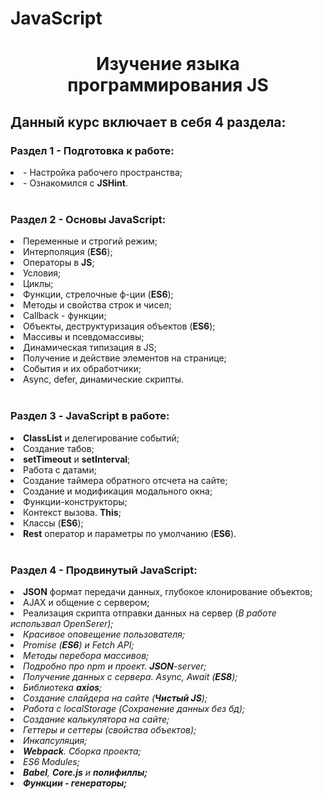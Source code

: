 # JavaScript
<h1 align="center"> Изучение языка программирования JS</h1>
<h2> Данный курс включает в себя 4 раздела:</h2>
<h3>Раздел 1 - Подготовка к работе:</h3>
<li>- Настройка рабочего пространства;</li>
<li>- Ознакомился с <b>JSHint</b>.</li>
<br>
<h3>Раздел 2 - Основы JavaScript:</h3>
<li>Переменные и строгий режим;</li>
<li>Интерполяция (<b>ES6</b>);</li>
<li>Операторы в <b>JS</b>;</li>
<li>Условия;</li>
<li>Циклы;</li>
<li>Функции, стрелочные ф-ции (<b>ES6</b>);</li>
<li>Методы и свойства строк и чисел;</li>
<li>Callback - функции;</li>
<li>Объекты, деструктуризация объектов (<b>ES6</b>);</li>
<li>Массивы и псевдомассивы;</li>
<li>Динамическая типизация в JS;</li>
<li>Получение и действие элементов на странице;</li>
<li>События и их обработчики;</li>
<li>Async, defer, динамические скрипты.</li>
<br>
<h3>Раздел 3 - JavaScript в работе:</h3>
<li><b>ClassList</b> и делегирование событий;</li>
<li>Создание табов;</li>
<li><b>setTimeout</b> и <b>setInterval</b>;</li>
<li>Работа с датами;</li>
<li>Создание таймера обратного отсчета на сайте;</li>
<li>Создание и модификация модального окна;</li>
<li>Функции-конструкторы;</li>
<li>Контекст вызова. <b>This</b>;</li>
<li>Классы (<b>ES6</b>);</li>
<li><b>Rest</b> оператор и параметры по умолчанию (<b>ES6</b>).</li>
<br>
<h3>Раздел 4 - Продвинутый JavaScript:</h3>
<li><b>JSON</b> формат передачи данных, глубокое клонирование объектов;</li>
<li>AJAX и общение с сервером;</li>
<li>Реализация скрипта отправки данных на сервер (<i>В работе использвал OpenSerer<i>);</li>
<li>Красивое оповещение пользователя;</li>
<li>Promise (<b>ES6</b>) и Fetch API;</li>
<li>Методы перебора массивов;</li>
<li>Подробно про npm и проект. <b>JSON</b>-server;</li>
<li>Получение данных с сервера. Async, Await (<b>ES8</b>);</li>
<li>Библиотека <b>axios</b>;</li>
<li>Создание слайдера на сайте (<b>Чистый JS</b>);</li>
<li>Работа с localStorage (Сохранение данных без бд);</li>
<li>Создание калькулятора на сайте;</li>
<li>Геттеры и сеттеры (свойства объектов);</li>
<li>Инкапсуляция;</li>
<li><b>Webpack</b>. Сборка проекта;</li>
<li>ES6 Modules;</li>
<li><b>Babel</b>, <b>Core.js</b> и <b>полифиллы<b/>;</li>
<li>Функции - генераторы;</li>
